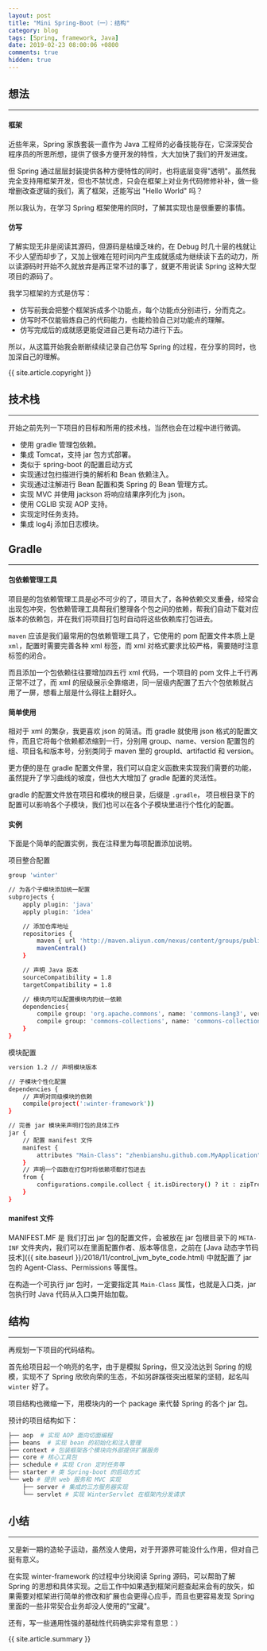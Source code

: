 ```yaml
---
layout: post
title: "Mini Spring-Boot（一）：结构"
category: blog
tags: [Spring, framework, Java]
date: 2019-02-23 08:00:06 +0800
comments: true
hidden: true
---
```


## 想法
---
#### 框架
近些年来，Spring 家族套装一直作为 Java 工程师的必备技能存在，它深深契合程序员的所思所想，提供了很多方便开发的特性，大大加快了我们的开发进度。

但 Spring 通过层层封装提供各种方便特性的同时，也将底层变得"透明"。虽然我完全支持用框架开发，但也不禁忧虑，只会在框架上对业务代码修修补补，做一些增删改查逻辑的我们，离了框架，还能写出 "Hello World" 吗？

所以我认为，在学习 Spring 框架使用的同时，了解其实现也是很重要的事情。

#### 仿写
了解实现无非是阅读其源码，但源码是枯燥乏味的，在 Debug 时几十层的栈就让不少人望而却步了，又加上很难在短时间内产生成就感成为继续读下去的动力，所以读源码时开始不久就放弃是再正常不过的事了，就更不用说读 Spring 这种大型项目的源码了。

我学习框架的方式是仿写：

- 仿写前我会把整个框架拆成多个功能点，每个功能点分别进行，分而克之。
- 仿写时不仅能锻炼自己的代码能力，也能检验自己对功能点的理解。
- 仿写完成后的成就感更能促进自己更有动力进行下去。

所以，从这篇开始我会断断续续记录自己仿写 Spring 的过程，在分享的同时，也加深自己的理解。

{{ site.article.copyright }}

## 技术栈
---
开始之前先列一下项目的目标和所用的技术栈，当然也会在过程中进行微调。

- 使用 gradle 管理包依赖。
- 集成 Tomcat，支持 jar 包方式部署。
- 类似于 spring-boot 的配置启动方式
- 实现通过包扫描进行类的解析和 Bean 依赖注入。
- 实现通过注解进行 Bean 配置和类 Spring 的 Bean 管理方式。
- 实现 MVC 并使用 jackson 将响应结果序列化为 json。
- 使用 CGLIB 实现 AOP 支持。
- 实现定时任务支持。
- 集成 log4j 添加日志模块。

## Gradle
---
#### 包依赖管理工具
项目是的包依赖管理工具是必不可少的了，项目大了，各种依赖交叉重叠，经常会出现包冲突，包依赖管理工具帮我们整理各个包之间的依赖，帮我们自动下载对应版本的依赖包，并在我们将项目打包时自动将这些依赖库打包进去。

`maven` 应该是我们最常用的包依赖管理工具了，它使用的 pom 配置文件本质上是 `xml`，配置时需要完善各种 xml 标签，而 xml 对格式要求比较严格，需要随时注意标签的闭合。

而且添加一个包依赖往往要增加四五行 xml 代码，一个项目的 pom 文件上千行再正常不过了，而 xml 的层级展示全靠缩进，同一层级内配置了五六个包依赖就占用了一屏，想看上层是什么得往上翻好久。

#### 简单使用
相对于 xml 的繁杂，我更喜欢 json 的简洁。而 gradle 就使用 json 格式的配置文件，而且它将每个依赖都浓缩到一行，分别用 group、name、version 配置包的组、项目名和版本号，分别类同于 maven 里的 groupId、artifactId 和 version。

更方便的是在 gradle 配置文件里，我们可以自定义函数来实现我们需要的功能，虽然提升了学习曲线的坡度，但也大大增加了 gradle 配置的灵活性。

gradle 的配置文件放在项目和模块的根目录，后缀是 `.gradle`， 项目根目录下的配置可以影响各个子模块，我们也可以在各个子模块里进行个性化的配置。

#### 实例
下面是个简单的配置实例，我在注释里为每项配置添加说明。

项目整合配置
```bash
group 'winter'

// 为各个子模块添加统一配置
subprojects {
    apply plugin: 'java'
    apply plugin: 'idea'

    // 添加仓库地址
    repositories {
        maven { url 'http://maven.aliyun.com/nexus/content/groups/public/' }
        mavenCentral()
    }

    // 声明 Java 版本
    sourceCompatibility = 1.8
    targetCompatibility = 1.8

    // 模块内可以配置模块内的统一依赖
    dependencies{
        compile group: 'org.apache.commons', name: 'commons-lang3', version: '3.4'
        compile group: 'commons-collections', name: 'commons-collections', version: '3.2.1'
    }
}
```

模块配置

```bash
version 1.2 // 声明模块版本

// 子模块个性化配置
dependencies {
    // 声明对同级模块的依赖
    compile(project(':winter-framework'))
}

// 完善 jar 模块来声明打包的具体工作
jar {
    // 配置 manifest 文件
    manifest {
        attributes "Main-Class": "zhenbianshu.github.com.MyApplication"
    }
    // 声明一个函数在打包时将依赖项都打包进去
    from {
        configurations.compile.collect { it.isDirectory() ? it : zipTree(it) }
    }
}

```

#### manifest 文件
MANIFEST.MF 是 我们打出 jar 包的配置文件，会被放在 jar 包根目录下的 `META-INF` 文件夹内，我们可以在里面配置作者、版本等信息，之前在 [Java 动态字节码技术]({{ site.baseurl }}/2018/11/control_jvm_byte_code.html) 中就配置了 jar 包的 Agent-Class、Permissions 等属性。

在构造一个可执行 jar 包时，一定要指定其 `Main-Class` 属性，也就是入口类，jar 包执行时 Java 代码从入口类开始加载。

## 结构
---
再规划一下项目的代码结构。

首先给项目起一个响亮的名字，由于是模拟 Spring，但又没法达到 Spring 的规模，实现不了 Spring 欣欣向荣的生态，不如另辟蹊径突出框架的坚韧，起名叫 `winter` 好了。

项目结构也微缩一下，用模块内的一个 package 来代替 Spring 的各个 jar 包。

预计的项目结构如下：

``` bash
├── aop  # 实现 AOP 面向切面编程
├── beans  # 实现 bean 的初始化和注入管理
├── context # 包装框架各个模块向外部提供扩展服务
├── core # 核心工具包
├── schedule # 实现 Cron 定时任务等
├── starter # 类 Spring-boot 的启动方式
└── web # 提供 web 服务和 MVC 实现
    ├── server # 集成的三方服务器实现
    └── servlet # 实现 WinterServlet 在框架内分发请求
```

## 小结
---
又是新一期的造轮子运动，虽然没人使用，对于开源界可能没什么作用，但对自己挺有意义。

在实现 winter-framework 的过程中分块阅读 Spring 源码，可以帮助了解 Spring 的思想和具体实现。之后工作中如果遇到框架问题查起来会有的放矢，如果需要对框架进行简单的修改和扩展也会更得心应手，而且也更容易发现 Spring 里面的一些非常契合业务却没人使用的"宝藏"。

还有，写一些通用性强的基础性代码确实非常有意思：）

{{ site.article.summary }}